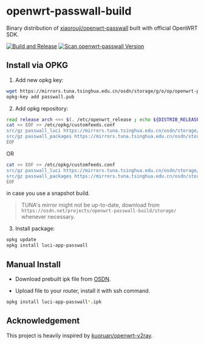 # openwrt-passwall-build

Binary distribution of [xiaorouji/openwrt-passwall](https://github.com/xiaorouji/openwrt-passwall) built with official OpenWRT SDK.

[![Build and Release](https://github.com/dianlujitao/openwrt-passwall-build/actions/workflows/build-release.yml/badge.svg)](https://github.com/dianlujitao/openwrt-passwall-build/actions/workflows/build-release.yml)
[![Scan openwrt-passwall Version](https://github.com/dianlujitao/openwrt-passwall-build/actions/workflows/version-scan.yml/badge.svg)](https://github.com/dianlujitao/openwrt-passwall-build/actions/workflows/version-scan.yml)

## Install via OPKG

1. Add new opkg key:

```sh
wget https://mirrors.tuna.tsinghua.edu.cn/osdn/storage/g/o/op/openwrt-passwall-build/passwall.pub
opkg-key add passwall.pub
```

2. Add opkg repository:

```sh
read release arch <<< $(. /etc/openwrt_release ; echo ${DISTRIB_RELEASE%.*} $DISTRIB_ARCH)
cat << EOF >> /etc/opkg/customfeeds.conf
src/gz passwall_luci https://mirrors.tuna.tsinghua.edu.cn/osdn/storage/g/o/op/openwrt-passwall-build/releases/packages-$release/$arch/passwall_luci
src/gz passwall_packages https://mirrors.tuna.tsinghua.edu.cn/osdn/storage/g/o/op/openwrt-passwall-build/releases/packages-$release/$arch/passwall_packages
EOF
```
OR
```sh
cat << EOF >> /etc/opkg/customfeeds.conf
src/gz passwall_luci https://mirrors.tuna.tsinghua.edu.cn/osdn/storage/g/o/op/openwrt-passwall-build/snapshots/packages/$arch/passwall_luci
src/gz passwall_packages https://mirrors.tuna.tsinghua.edu.cn/osdn/storage/g/o/op/openwrt-passwall-build/snapshots/packages/$arch/passwall_packages
EOF
```
in case you use a snapshot build.

> TUNA's mirror might not be up-to-date, download from `https://osdn.net/projects/openwrt-passwall-build/storage/` whenever necessary.

3. Install package:

```sh
opkg update
opkg install luci-app-passwall
```

## Manual Install

- Download prebuilt ipk file from [OSDN](https://osdn.net/projects/openwrt-passwall-build/storage/).

- Upload file to your router, install it with ssh command.

```sh
opkg install luci-app-passwall*.ipk
```

## Acknowledgement

This project is heavily inspired by [kuoruan/openwrt-v2ray](https://github.com/kuoruan/openwrt-v2ray).
